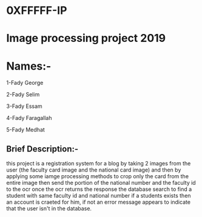 # 0XFFFFF-IP
# Image processing project 2019
# Names:-
1-Fady George <br/>

2-Fady Selim <br/>

3-Fady Essam <br/>

4-Fady Faragallah <br/>

5-Fady Medhat <br/>


## Brief Description:-
this project is a registration system for a blog by taking 2 images from the user (the faculty card image and the national card image) and then by applying some iamge processing methods to crop only the card from the entire image then send the portion of the national number and the faculty id to the ocr once the ocr returns the response the database search to find a student with same faculty id and national number if a students exists then an account is craeted for him, if not an error message appears to indicate that the user isn't in the database.

